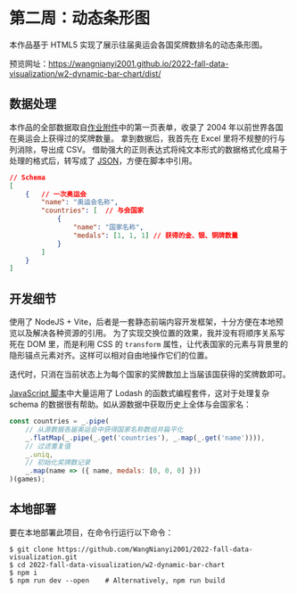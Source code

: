 # 第二周：动态条形图

本作品基于 HTML5 实现了展示往届奥运会各国奖牌数排名的动态条形图。

预览网址：https://wangnianyi2001.github.io/2022-fall-data-visualization/w2-dynamic-bar-chart/dist/

## 数据处理

本作品的全部数据取自[作业附件](source.xls)中的第一页表单，收录了 2004 年以前世界各国在奥运会上获得过的奖牌数量。
拿到数据后，我首先在 Excel 里将不规整的行与列消除，导出成 CSV。
借助强大的正则表达式将纯文本形式的数据格式化成易于处理的格式后，转写成了 [JSON](data.jsonc)，方便在脚本中引用。

```json
// Schema
[
	{	// 一次奥运会
		"name": "奥运会名称",
		"countries": [	// 与会国家
			{
				"name": "国家名称",
				"medals": [1, 1, 1]	// 获得的金、银、铜牌数量
			}
		]
	}
]
```

## 开发细节

使用了 NodeJS + Vite，后者是一套静态前端内容开发框架，十分方便在本地预览以及解决各种资源的引用。
为了实现交换位置的效果，我并没有将顺序关系写死在 DOM 里，而是利用 CSS 的 `transform` 属性，让代表国家的元素与背景里的隐形锚点元素对齐。这样可以相对自由地操作它们的位置。

迭代时，只消在当前状态上为每个国家的奖牌数加上当届该国获得的奖牌数即可。

[JavaScript 脚本](index.mjs)中大量运用了 Lodash 的函数式编程套件，这对于处理复杂 schema 的数据很有帮助。如从源数据中获取历史上全体与会国家名：
```javascript
const countries = _.pipe(
	// 从源数据各届奥运会中获得国家名称数组并扁平化
	_.flatMap(_.pipe(_.get('countries'), _.map(_.get('name')))),
	// 过滤重复值
	_.uniq,
	// 初始化奖牌数记录
	_.map(name => ({ name, medals: [0, 0, 0] }))
)(games);
```

## 本地部署

要在本地部署此项目，在命令行运行以下命令：

```shell
$ git clone https://github.com/WangNianyi2001/2022-fall-data-visualization.git
$ cd 2022-fall-data-visualization/w2-dynamic-bar-chart
$ npm i
$ npm run dev --open	# Alternatively, npm run build
```

